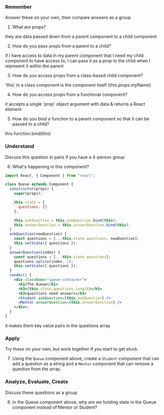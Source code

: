 ### Remember

Answer these on your own, then compare answers as a group

1.  What are props?

they are data passed down from a parent component to a child component 

2.  How do you pass props from a parent to a child?

if I have access to data in my parent component that I need my child component to have access to, I can pass it as a prop to the child when I represent it within the parent

3.  How do you access props from a class-based child component?

'this' in a class component is the component itself {this.props.myName}

4.  How do you access props from a functional component?

it accepts a single 'prop' object argument with data & returns a React element 

5.  How do you bind a function to a parent component so that it can be passed to a child?

this.function.bind(this)

### Understand

Discuss this question in pairs if you have a 4-person group

6.  What's happening in this component?

```jsx
import React, { Component } from "react";

class Queue extends Component {
  constructor(props) {
    super(props);

    this.state = {
      questions: []
    };

    this.askQuestion = this.askQuestion.bind(this);
    this.answerQuestion = this.answerQuestion.bind(this);
  }
  askQuestion(newQuestion) {
    const questions = [...this.state.questions, newQuestion];
    this.setState({ questions });
  }
  answerQuestion(index) {
    const questions = [...this.state.questions];
    questions.splice(index, 1);
    this.setState({ questions });
  }
  render() {
    <div className="queue-container">
      <h1>The Queue</h1>
      <h3>{this.state.questions.length}</h3>
      <h3>questions need answers</h3>
      <Student askQuestion={this.askQuestion} />
      <Mentor answerQuestion={this.answerQuestion} />
    </div>;
  }
}
```

it makes them key value pairs in the questions array

### Apply

Try these on your own, but work together if you start to get stuck.

7.  Using the `Queue` component above, create a `Student` component that can add a question as a string and a `Mentor` component that can remove a question from the array.

### Analyze, Evaluate, Create

Discuss these questions as a group

8.  In the Queue component above, why are we holding state in the Queue component instead of Mentor or Student?
